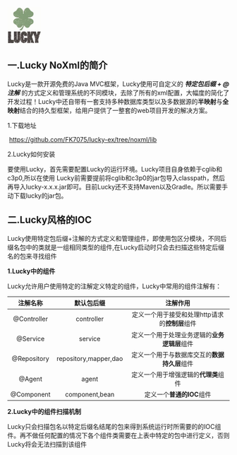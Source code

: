<img src="https://github.com/FK7075/lucky-ex/blob/noxml/image/images.jpg" width=15%>

## 一.Lucky NoXml的简介

Lucky是一款开源免费的Java MVC框架，Lucky使用可自定义的 ***特定包后缀  +  @注解*** 的方式定义和管理系统的不同模块，去除了所有的xml配置，大幅度的简化了开发过程！Lucky中还自带有一套支持多种数据库类型以及多数据源的**半映射**与**全映射**结合的持久型框架，给用户提供了一整套的web项目开发的解决方案。

1.下载地址

​	https://github.com/FK7075/lucky-ex/tree/noxml/lib

2.Lucky如何安装

 要使用Lucky，首先需要配置Lucky的运行环境。Lucky项目自身依赖于cglib和c3p0,所以在使用       Lucky前需要提前将cglib和c3p0的jar包导入classpath，然后再导入lucky-x.x.x.jar即可。目前Lucky还不支持Maven以及Gradle。所以需要手动下载lucky的jar包。

## 二.Lucky风格的IOC

Lucky使用特定包后缀+注解的方式定义和管理组件，即使用包区分模块，不同后缀名包中的类就是一组相同类型的组件,在Lucky启动时只会去扫描这些特定后缀名的包来寻找组件

**1.Lucky中的组件**

Lucky允许用户使用特定的注解定义特定的组件，Lucky中常用的组件注解有：

|  注解名称   |      默认包后缀       |                    注解作用                    |
| :---------: | :-------------------: | :--------------------------------------------: |
| @Controller |      controller       | 定义一个用于接受和处理http请求的**控制层**组件 |
|  @Service   |        service        |  定义一个用于处理业务逻辑的**业务逻辑层**组件  |
| @Repository | repository,mapper,dao |  定义一个用于与数据库交互的**数据持久层**组件  |
|   @Agent    |         agent         |      定义一个用于增强逻辑的**代理类**组件      |
| @Component  |    component,bean     |           定义一个**普通的IOC**组件            |

**2.Lucky中的组件扫描机制**

Lucky只会扫描包名以特定后缀名结尾的包来得到系统运行时所需要的的IOC组件。再不做任何配置的情况下各个组件类需要在上表中特定的包中进行定义，否则Lucky将会无法扫描到该组件

